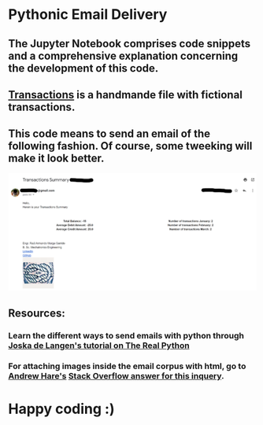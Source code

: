 # Pythonic Email Delivery

## The Jupyter Notebook comprises code snippets and a comprehensive explanation concerning the development of this code.

## [Transactions](trxn.csv) is a handmande file with fictional transactions.

## This code means to send an email of the following fashion. Of course, some tweeking will make it look better.

![email](email_1try.png)

## Resources:

### Learn the different ways to send emails with python through [Joska de Langen's tutorial on The Real Python](https://realpython.com/python-send-email/#sending-fancy-emails)

### For attaching images inside the email corpus with html, go to [Andrew Hare's](https://stackoverflow.com/users/34211/andrew-hare) [Stack Overflow answer for this inquery](https://stackoverflow.com/questions/920910/sending-multipart-html-emails-which-contain-embedded-images?newreg=543b5e7c7f3e4020a4c779205bdcda6c). 

# Happy coding :)

